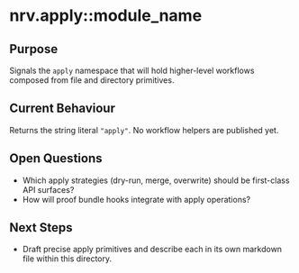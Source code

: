 # nrv.apply::module_name

## Purpose
Signals the `apply` namespace that will hold higher-level workflows composed from file and directory
primitives.

## Current Behaviour
Returns the string literal `"apply"`. No workflow helpers are published yet.

## Open Questions
- Which apply strategies (dry-run, merge, overwrite) should be first-class API surfaces?
- How will proof bundle hooks integrate with apply operations?

## Next Steps
- Draft precise apply primitives and describe each in its own markdown file within this directory.

